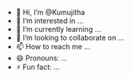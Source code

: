 - 👋 Hi, I’m @Kumujitha
- 👀 I’m interested in ...
- 🌱 I’m currently learning ...
- 💞️ I’m looking to collaborate on ...
- 📫 How to reach me ...
- 😄 Pronouns: ...
- ⚡ Fun fact: ...

<!---
Kumujitha/Kumujitha is a ✨ special ✨ repository because its `README.md` (this file) appears on your GitHub profile.
You can click the Preview link to take a look at your changes.
--->
